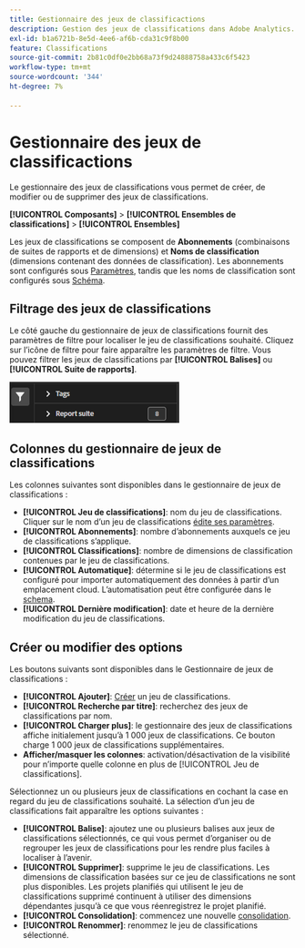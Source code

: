 ```yaml
---
title: Gestionnaire des jeux de classificactions
description: Gestion des jeux de classifications dans Adobe Analytics.
exl-id: b1a6721b-8e5d-4ee6-af6b-cda31c9f8b00
feature: Classifications
source-git-commit: 2b81c0df0e2bb68a73f9d24888758a433c6f5423
workflow-type: tm+mt
source-wordcount: '344'
ht-degree: 7%

---
```


# Gestionnaire des jeux de classificactions

Le gestionnaire des jeux de classifications vous permet de créer, de modifier ou de supprimer des jeux de classifications.

**[!UICONTROL Composants]** > **[!UICONTROL Ensembles de classifications]** > **[!UICONTROL Ensembles]**

Les jeux de classifications se composent de **Abonnements** (combinaisons de suites de rapports et de dimensions) et **Noms de classification** (dimensions contenant des données de classification). Les abonnements sont configurés sous [Paramètres](settings.md), tandis que les noms de classification sont configurés sous [Schéma](schema.md).

## Filtrage des jeux de classifications

Le côté gauche du gestionnaire de jeux de classifications fournit des paramètres de filtre pour localiser le jeu de classifications souhaité. Cliquez sur l’icône de filtre pour faire apparaître les paramètres de filtre. Vous pouvez filtrer les jeux de classifications par **[!UICONTROL Balises]** ou **[!UICONTROL Suite de rapports]**.

![Filtres des ensembles de classifications](../../assets/classification-set-filters.png)

## Colonnes du gestionnaire de jeux de classifications

Les colonnes suivantes sont disponibles dans le gestionnaire de jeux de classifications :

* **[!UICONTROL Jeu de classifications]**: nom du jeu de classifications. Cliquer sur le nom d’un jeu de classifications [édite ses paramètres](settings.md).
* **[!UICONTROL Abonnements]**: nombre d’abonnements auxquels ce jeu de classifications s’applique.
* **[!UICONTROL Classifications]**: nombre de dimensions de classification contenues par le jeu de classifications.
* **[!UICONTROL Automatique]**: détermine si le jeu de classifications est configuré pour importer automatiquement des données à partir d’un emplacement cloud. L’automatisation peut être configurée dans le [schema](schema.md).
* **[!UICONTROL Dernière modification]**: date et heure de la dernière modification du jeu de classifications.

## Créer ou modifier des options

Les boutons suivants sont disponibles dans le Gestionnaire de jeux de classifications :

* **[!UICONTROL Ajouter]**: [Créer](create.md) un jeu de classifications.
* **[!UICONTROL Recherche par titre]**: recherchez des jeux de classifications par nom.
* **[!UICONTROL Charger plus]**: le gestionnaire des jeux de classifications affiche initialement jusqu’à 1 000 jeux de classifications. Ce bouton charge 1 000 jeux de classifications supplémentaires.
* **Afficher/masquer les colonnes**: activation/désactivation de la visibilité pour n’importe quelle colonne en plus de [!UICONTROL Jeu de classifications].

Sélectionnez un ou plusieurs jeux de classifications en cochant la case en regard du jeu de classifications souhaité. La sélection d’un jeu de classifications fait apparaître les options suivantes :

* **[!UICONTROL Balise]**: ajoutez une ou plusieurs balises aux jeux de classifications sélectionnés, ce qui vous permet d’organiser ou de regrouper les jeux de classifications pour les rendre plus faciles à localiser à l’avenir.
* **[!UICONTROL Supprimer]**: supprime le jeu de classifications. Les dimensions de classification basées sur ce jeu de classifications ne sont plus disponibles. Les projets planifiés qui utilisent le jeu de classifications supprimé continuent à utiliser des dimensions dépendantes jusqu’à ce que vous réenregistrez le projet planifié.
* **[!UICONTROL Consolidation]**: commencez une nouvelle [consolidation](../consolidations/process.md).
* **[!UICONTROL Renommer]**: renommez le jeu de classifications sélectionné.

